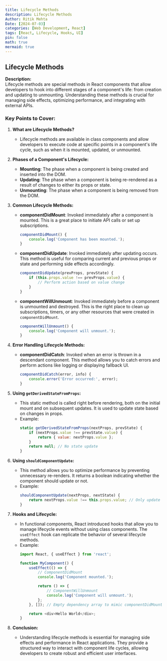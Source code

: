 ```yaml
---
title: Lifecycle Methods
description: Lifecycle Methods
Author: Ritik Mehta
Date: [2024-07-03]
categories: [Web Development, React]
tags: [React, Lifecycle, Hooks, UI]
pin: false
math: true
mermaid: true
---
```

## Lifecycle Methods

**Description:**  
Lifecycle methods are special methods in React components that allow developers to hook into different stages of a component's life: from creation and updating to unmounting. Understanding these methods is crucial for managing side effects, optimizing performance, and integrating with external APIs.

### Key Points to Cover:

1. **What are Lifecycle Methods?**
   - Lifecycle methods are available in class components and allow developers to execute code at specific points in a component's life cycle, such as when it is mounted, updated, or unmounted.

2. **Phases of a Component's Lifecycle:**
   - **Mounting**: The phase when a component is being created and inserted into the DOM.
   - **Updating**: The phase when a component is being re-rendered as a result of changes to either its props or state.
   - **Unmounting**: The phase when a component is being removed from the DOM.

3. **Common Lifecycle Methods:**
   - **componentDidMount**: Invoked immediately after a component is mounted. This is a great place to initiate API calls or set up subscriptions.
     ```javascript
     componentDidMount() {
         console.log('Component has been mounted.');
     }
     ```

   - **componentDidUpdate**: Invoked immediately after updating occurs. This method is useful for comparing current and previous props or state and performing side effects accordingly.
     ```javascript
     componentDidUpdate(prevProps, prevState) {
         if (this.props.value !== prevProps.value) {
             // Perform action based on value change
         }
     }
     ```

   - **componentWillUnmount**: Invoked immediately before a component is unmounted and destroyed. This is the right place to clean up subscriptions, timers, or any other resources that were created in `componentDidMount`.
     ```javascript
     componentWillUnmount() {
         console.log('Component will unmount.');
     }
     ```

4. **Error Handling Lifecycle Methods:**
   - **componentDidCatch**: Invoked when an error is thrown in a descendant component. This method allows you to catch errors and perform actions like logging or displaying fallback UI.
     ```javascript
     componentDidCatch(error, info) {
         console.error('Error occurred:', error);
     }
     ```

5. **Using `getDerivedStateFromProps`:**
   - This static method is called right before rendering, both on the initial mount and on subsequent updates. It is used to update state based on changes in props.
   - Example:
     ```javascript
     static getDerivedStateFromProps(nextProps, prevState) {
         if (nextProps.value !== prevState.value) {
             return { value: nextProps.value };
         }
         return null; // No state update
     }
     ```

6. **Using `shouldComponentUpdate`:**
   - This method allows you to optimize performance by preventing unnecessary re-renders. It returns a boolean indicating whether the component should update or not.
   - Example:
     ```javascript
     shouldComponentUpdate(nextProps, nextState) {
         return nextProps.value !== this.props.value; // Only update if value changes
     }
     ```

7. **Hooks and Lifecycle:**
   - In functional components, React introduced hooks that allow you to manage lifecycle events without using class components. The `useEffect` hook can replicate the behavior of several lifecycle methods.
   - Example:
     ```javascript
     import React, { useEffect } from 'react';

     function MyComponent() {
         useEffect(() => {
             // ComponentDidMount
             console.log('Component mounted.');

             return () => {
                 // ComponentWillUnmount
                 console.log('Component will unmount.');
             };
         }, []); // Empty dependency array to mimic componentDidMount

         return <div>Hello World</div>;
     }
     ```

8. **Conclusion:**
   - Understanding lifecycle methods is essential for managing side effects and performance in React applications. They provide a structured way to interact with component life cycles, allowing developers to create robust and efficient user interfaces.
